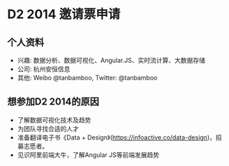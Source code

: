 # D2 2014 邀请票申请

## 个人资料

- 兴趣: 数据分析、数据可视化、Angular.JS、实时流计算、大数据存储
- 公司: 杭州安恒信息
- 其他: Weibo @tanbamboo, Twitter: @tanbamboo


## 想参加D2 2014的原因

- 了解数据可视化技术及趋势
- 为团队寻找合适的人才
- 准备翻译电子书《Data + Design》(https://infoactive.co/data-design)，招募志愿者。
- 见识阿里前端大牛，了解Angular JS等前端发展趋势
